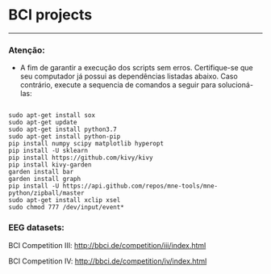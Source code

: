 # BCI projects #
-------------------------------------------------------------------------

### Atenção: 

* A fim de garantir a execução dos scripts sem erros. Certifique-se que seu computador já possui as dependências listadas abaixo. Caso contrário, execute a sequencia de comandos a seguir para solucioná-las:

```shell

sudo apt-get install sox
sudo apt-get update
sudo apt-get install python3.7
sudo apt-get install python-pip
pip install numpy scipy matplotlib hyperopt
pip install -U sklearn
pip install https://github.com/kivy/kivy
pip install kivy-garden
garden install bar
garden install graph
pip install -U https://api.github.com/repos/mne-tools/mne-python/zipball/master
sudo apt-get install xclip xsel
sudo chmod 777 /dev/input/event* 

```

### EEG datasets:
BCI Competition III: http://bbci.de/competition/iii/index.html

BCI Competition IV: http://bbci.de/competition/iv/index.html
